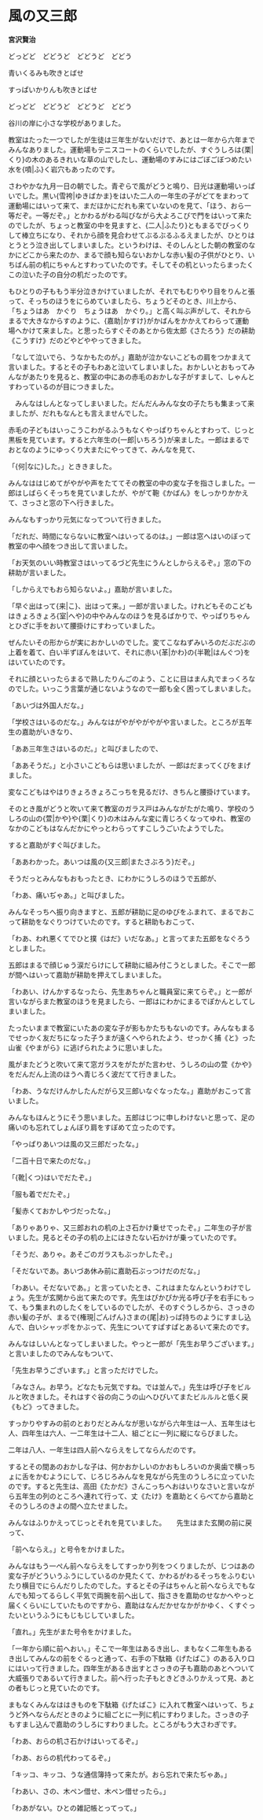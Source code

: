 # 風の又三郎

**宮沢賢治**

どっどど　どどうど　どどうど　どどう

青いくるみも吹きとばせ

すっぱいかりんも吹きとばせ

どっどど　どどうど　どどうど　どどう

谷川の岸に小さな学校がありました。

教室はたった一つでしたが生徒は三年生がないだけで、あとは一年から六年までみんなありました。運動場もテニスコートのくらいでしたが、すぐうしろは{栗|くり}の木のあるきれいな草の山でしたし、運動場のすみにはごぼごぼつめたい水を{噴|ふ}く岩穴もあったのです。

さわやかな九月一日の朝でした。青ぞらで風がどうと鳴り、日光は運動場いっぱいでした。黒い{雪袴|ゆきばかま}をはいた二人の一年生の子がどてをまわって運動場にはいって来て、まだほかにだれも来ていないのを見て、「ほう、おら一等だぞ。一等だぞ。」とかわるがわる叫びながら大よろこびで門をはいって来たのでしたが、ちょっと教室の中を見ますと、{二人|ふたり}ともまるでびっくりして棒立ちになり、それから顔を見合わせてぶるぶるふるえましたが、ひとりはとうとう泣き出してしまいました。というわけは、そのしんとした朝の教室のなかにどこから来たのか、まるで顔も知らないおかしな赤い髪の子供がひとり、いちばん前の机にちゃんとすわっていたのです。そしてその机といったらまったくこの泣いた子の自分の机だったのです。

もひとりの子ももう半分泣きかけていましたが、それでもむりやり目をりんと張って、そっちのほうをにらめていましたら、ちょうどそのとき、川上から、
「ちょうはあ　かぐり　ちょうはあ　かぐり。」と高く叫ぶ声がして、それからまるで大きなからすのように、{嘉助|かすけ}がかばんをかかえてわらって運動場へかけて来ました。と思ったらすぐそのあとから佐太郎《さたろう》だの耕助《こうすけ》だのどやどややってきました。

「なして泣いでら、うなかもたのが。」嘉助が泣かないこどもの肩をつかまえて言いました。するとその子もわあと泣いてしまいました。おかしいとおもってみんながあたりを見ると、教室の中にあの赤毛のおかしな子がすまして、しゃんとすわっているのが目につきました。

　みんなはしんとなってしまいました。だんだんみんな女の子たちも集まって来ましたが、だれもなんとも言えませんでした。

赤毛の子どもはいっこうこわがるふうもなくやっぱりちゃんとすわって、じっと黒板を見ています。すると六年生の{一郎|いちろう}が来ました。一郎はまるでおとなのようにゆっくり大またにやってきて、みんなを見て、

「{何|なに}した。」とききました。

みんなははじめてがやがや声をたててその教室の中の変な子を指さしました。一郎はしばらくそっちを見ていましたが、やがて鞄《かばん》をしっかりかかえて、さっさと窓の下へ行きました。

みんなもすっかり元気になってついて行きました。

「だれだ、時間にならないに教室へはいってるのは。」一郎は窓へはいのぼって教室の中へ顔をつき出して言いました。

「お天気のいい時教室さはいってるづど先生にうんとしからえるぞ。」窓の下の耕助が言いました。

「しからえでもおら知らないよ。」嘉助が言いました。

「早ぐ出はって{来|こ}、出はって来。」一郎が言いました。けれどもそのこどもはきょろきょろ{室|へや}の中やみんなのほうを見るばかりで、やっぱりちゃんとひざに手をおいて腰掛けにすわっていました。

ぜんたいその形からが実におかしいのでした。変てこなねずみいろのだぶだぶの上着を着て、白い半ずぼんをはいて、それに赤い{革|かわ}の{半靴|はんぐつ}をはいていたのです。

それに顔といったらまるで熟したりんごのよう、ことに目はまん丸でまっくろなのでした。いっこう言葉が通じないようなので一郎も全く困ってしまいました。

「あいづは外国人だな。」

「学校さはいるのだな。」みんなはがやがやがやがや言いました。ところが五年生の嘉助がいきなり、

「ああ三年生さはいるのだ。」と叫びましたので、

「ああそうだ。」と小さいこどもらは思いましたが、一郎はだまってくびをまげました。

変なこどもはやはりきょろきょろこっちを見るだけ、きちんと腰掛けています。

そのとき風がどうと吹いて来て教室のガラス戸はみんながたがた鳴り、学校のうしろの山の{萱|かや}や{栗|くり}の木はみんな変に青じろくなってゆれ、教室のなかのこどもはなんだかにやっとわらってすこしうごいたようでした。

すると嘉助がすぐ叫びました。

「ああわかった。あいつは風の{又三郎|またさぶろう}だぞ。」

そうだっとみんなもおもったとき、にわかにうしろのほうで五郎が、

「わあ、痛いぢゃあ。」と叫びました。

みんなそっちへ振り向きますと、五郎が耕助に足のゆびをふまれて、まるでおこって耕助をなぐりつけていたのです。すると耕助もおこって、

「わあ、われ悪くてでひと撲《はだ》いだなあ。」と言ってまた五郎をなぐろうとしました。

五郎はまるで顔じゅう涙だらけにして耕助に組み付こうとしました。そこで一郎が間へはいって嘉助が耕助を押えてしまいました。

「わあい、けんかするなったら、先生あちゃんと職員室に来てらぞ。」と一郎が言いながらまた教室のほうを見ましたら、一郎はにわかにまるでぽかんとしてしまいました。

たったいままで教室にいたあの変な子が影もかたちもないのです。みんなもまるでせっかく友だちになった子うまが遠くへやられたよう、せっかく捕《と》った山雀《やまがら》に逃げられたように思いました。

風がまたどうと吹いて来て窓ガラスをがたがた言わせ、うしろの山の萱《かや》をだんだん上流のほうへ青じろく波だてて行きました。

「わあ、うなだけんかしたんだがら又三郎いなぐなったな。」嘉助がおこって言いました。

みんなもほんとうにそう思いました。五郎はじつに申しわけないと思って、足の痛いのも忘れてしょんぼり肩をすぼめて立ったのです。

「やっぱりあいつは風の又三郎だったな。」

「二百十日で来たのだな。」

「{靴|くつ}はいでだたぞ。」

「服も着でだたぞ。」

「髪赤くておかしやづだったな。」

「ありゃありゃ、又三郎おれの机の上さ石かけ乗せでったぞ。」二年生の子が言いました。見るとその子の机の上にはきたない石かけが乗っていたのです。

「そうだ、ありゃ。あそごのガラスもぶっかしたぞ。」

「そだないであ。あいづあ休み前に嘉助石ぶっつけだのだな。」

「わあい。そだないであ。」と言っていたとき、これはまたなんというわけでしょう。先生が玄関から出て来たのです。先生はぴかぴか光る呼び子を右手にもって、もう集まれのしたくをしているのでしたが、そのすぐうしろから、さっきの赤い髪の子が、まるで{権現|ごんげん}さまの{尾|お}っぱ持ちのようにすまし込んで、白いシャッポをかぶって、先生についてすぱすぱとあるいて来たのです。

みんなはしいんとなってしまいました。やっと一郎が「先生お早うございます。」と言いましたのでみんなもついて、

「先生お早うございます。」と言っただけでした。

「みなさん。お早う。どなたも元気ですね。では並んで。」先生は呼び子をビルルと吹きました。それはすぐ谷の向こうの山へひびいてまたビルルルと低く戻《もど》ってきました。

すっかりやすみの前のとおりだとみんなが思いながら六年生は一人、五年生は七人、四年生は六人、一二年生は十二人、組ごとに一列に縦にならびました。

二年は八人、一年生は四人前へならえをしてならんだのです。

するとその間あのおかしな子は、何かおかしいのかおもしろいのか奥歯で横っちょに舌をかむようにして、じろじろみんなを見ながら先生のうしろに立っていたのです。すると先生は、高田《たかだ》さんこっちへおはいりなさいと言いながら五年生の列のところへ連れて行って、丈《たけ》を嘉助とくらべてから嘉助とそのうしろのきよの間へ立たせました。

みんなはふりかえってじっとそれを見ていました。
　
先生はまた玄関の前に戻って、

「前へならえ。」と号令をかけました。

みんなはもう一ぺん前へならえをしてすっかり列をつくりましたが、じつはあの変な子がどういうふうにしているのか見たくて、かわるがわるそっちをふりむいたり横目でにらんだりしたのでした。するとその子はちゃんと前へならえでもなんでも知ってるらしく平気で両腕を前へ出して、指さきを嘉助のせなかへやっと届くくらいにしていたものですから、嘉助はなんだかせなかがかゆく、くすぐったいというふうにもじもじしていました。

「直れ。」先生がまた号令をかけました。

「一年から順に前へおい。」そこで一年生はあるき出し、まもなく二年生もあるき出してみんなの前をぐるっと通って、右手の下駄箱《げたばこ》のある入り口にはいって行きました。四年生があるき出すとさっきの子も嘉助のあとへついて大威張りであるいて行きました。前へ行った子もときどきふりかえって見、あとの者もじっと見ていたのです。

まもなくみんなははきものを下駄箱《げたばこ》に入れて教室へはいって、ちょうど外へならんだときのように組ごとに一列に机にすわりました。さっきの子もすまし込んで嘉助のうしろにすわりました。ところがもう大さわぎです。

「わあ、おらの机さ石かけはいってるぞ。」

「わあ、おらの机代わってるぞ。」

「キッコ、キッコ、うな通信簿持って来たが。おら忘れで来たぢゃあ。」

「わあい、さの、木ペン借せ、木ペン借せったら。」

「わあがない。ひとの雑記帳とってって。」


